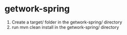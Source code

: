 # getwork-spring

1. Create a target/ folder in the getwork-spring/ directory
2. run mvn clean install in the getwork-spring/ directory
